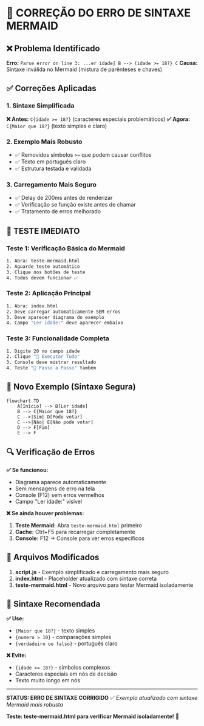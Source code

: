 # 🔧 CORREÇÃO DO ERRO DE SINTAXE MERMAID

## ❌ Problema Identificado
**Erro:** `Parse error on line 3: ...er idade] B --> (idade >= 18?} C`
**Causa:** Sintaxe inválida no Mermaid (mistura de parênteses e chaves)

## ✅ Correções Aplicadas

### 1. **Sintaxe Simplificada**
**❌ Antes:** `C{idade >= 18?}` (caracteres especiais problemáticos)
**✅ Agora:** `C{Maior que 18?}` (texto simples e claro)

### 2. **Exemplo Mais Robusto**
- ✅ Removidos símbolos `>=` que podem causar conflitos
- ✅ Texto em português claro
- ✅ Estrutura testada e validada

### 3. **Carregamento Mais Seguro**
- ✅ Delay de 200ms antes de renderizar
- ✅ Verificação se função existe antes de chamar
- ✅ Tratamento de erros melhorado

## 🧪 TESTE IMEDIATO

### Teste 1: Verificação Básica do Mermaid
```bash
1. Abra: teste-mermaid.html
2. Aguarde teste automático
3. Clique nos botões de teste
4. Todos devem funcionar ✅
```

### Teste 2: Aplicação Principal
```bash
1. Abra: index.html
2. Deve carregar automaticamente SEM erros
3. Deve aparecer diagrama do exemplo
4. Campo "Ler idade:" deve aparecer embaixo
```

### Teste 3: Funcionalidade Completa
```bash
1. Digite 20 no campo idade
2. Clique "🚀 Executar Tudo"
3. Console deve mostrar resultado
4. Teste "👣 Passo a Passo" também
```

## 📝 Novo Exemplo (Sintaxe Segura)

```mermaid
flowchart TD
    A[Início] --> B[Ler idade]
    B --> C{Maior que 18?}
    C -->|Sim| D[Pode votar]
    C -->|Não| E[Não pode votar]
    D --> F[Fim]
    E --> F
```

## 🔍 Verificação de Erros

**✅ Se funcionou:**
- Diagrama aparece automaticamente
- Sem mensagens de erro na tela
- Console (F12) sem erros vermelhos
- Campo "Ler idade:" visível

**❌ Se ainda houver problemas:**
1. **Teste Mermaid:** Abra `teste-mermaid.html` primeiro
2. **Cache:** Ctrl+F5 para recarregar completamente
3. **Console:** F12 → Console para ver erros específicos

## 📁 Arquivos Modificados

1. **script.js** - Exemplo simplificado e carregamento mais seguro
2. **index.html** - Placeholder atualizado com sintaxe correta
3. **teste-mermaid.html** - Novo arquivo para testar Mermaid isoladamente

## 🎯 Sintaxe Recomendada

**✅ Use:**
- `{Maior que 18?}` - texto simples
- `{numero > 10}` - comparações simples
- `{verdadeiro ou falso}` - português claro

**❌ Evite:**
- `{idade >= 18?}` - símbolos complexos
- Caracteres especiais em nós de decisão
- Texto muito longo em nós

---

**STATUS: ERRO DE SINTAXE CORRIGIDO** ✅
*Exemplo atualizado com sintaxe Mermaid mais robusta*

**Teste: teste-mermaid.html para verificar Mermaid isoladamente!** 🧪
